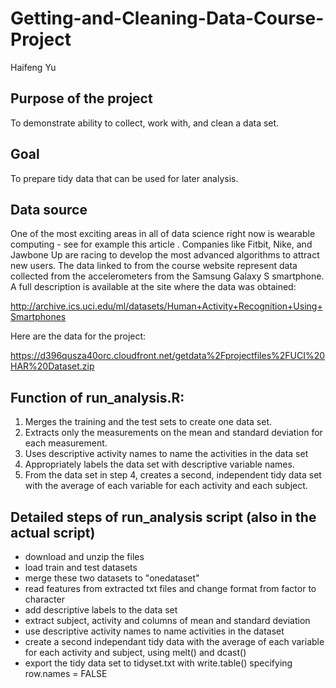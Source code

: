 # Getting-and-Cleaning-Data-Course-Project
Haifeng Yu

## Purpose of the project
To demonstrate ability to collect, work with, and clean a data set. 

## Goal
To prepare tidy data that can be used for later analysis. 

## Data source

One of the most exciting areas in all of data science right now is wearable computing - see for example this article . Companies like Fitbit, Nike, and Jawbone Up are racing to develop the most advanced algorithms to attract new users. The data linked to from the course website represent data collected from the accelerometers from the Samsung Galaxy S smartphone. A full description is available at the site where the data was obtained:

http://archive.ics.uci.edu/ml/datasets/Human+Activity+Recognition+Using+Smartphones

Here are the data for the project:

https://d396qusza40orc.cloudfront.net/getdata%2Fprojectfiles%2FUCI%20HAR%20Dataset.zip

## Function of run_analysis.R:

1. Merges the training and the test sets to create one data set.
2. Extracts only the measurements on the mean and standard deviation for each measurement.
3. Uses descriptive activity names to name the activities in the data set
4. Appropriately labels the data set with descriptive variable names.
5. From the data set in step 4, creates a second, independent tidy data set with the average of each variable for each activity and each subject.

## Detailed steps of run_analysis script (also in the actual script)

* download and unzip the files
* load train and test datasets
* merge these two datasets to "onedataset"
* read features from extracted txt files and change format from factor to character
* add descriptive labels to the data set
* extract subject, activity and columns of mean and standard deviation
* use descriptive activity names to name activities in the dataset
* create a second independant tidy data with the average of each variable for each activity and subject, using melt() and dcast()
* export the tidy data set to tidyset.txt with write.table() specifying row.names = FALSE
